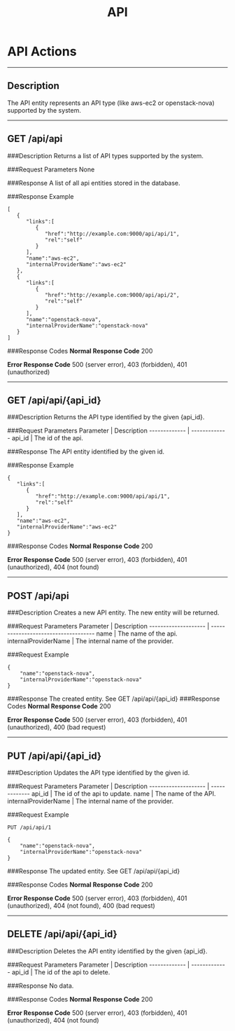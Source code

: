 ﻿---
layout: docs
title: API
---

# API Actions
***

## Description

The API entity represents an API type (like aws-ec2 or openstack-nova) supported by the system.
***

## GET /api/api

###Description
Returns a list of API types supported by the system.

###Request Parameters
None

###Response
A list of all api entities stored in the database.

###Response Example
```
[
   {
      "links":[
         {
            "href":"http://example.com:9000/api/api/1",
            "rel":"self"
         }
      ],
      "name":"aws-ec2",
      "internalProviderName":"aws-ec2"
   },
   {
      "links":[
         {
            "href":"http://example.com:9000/api/api/2",
            "rel":"self"
         }
      ],
      "name":"openstack-nova",
      "internalProviderName":"openstack-nova"
   }
]
```
###Response Codes
**Normal Response Code** 200

**Error Response Code** 500 (server error), 403 (forbidden), 401 (unauthorized)
***
## GET /api/api/{api_id}

###Description
Returns the API type identified by the given {api_id}.

###Request Parameters
Parameter     | Description
------------- | -------------
api_id        | The id of the api.

###Response
The API entity identified by the given id.

###Response Example
```
{
   "links":[
      {
         "href":"http://example.com:9000/api/api/1",
         "rel":"self"
      }
   ],
   "name":"aws-ec2",
   "internalProviderName":"aws-ec2"
}
```
###Response Codes
**Normal Response Code** 200

**Error Response Code** 500 (server error), 403 (forbidden), 401 (unauthorized), 404 (not found)
***
## POST /api/api

###Description
Creates a new API entity. The new entity will be returned.

###Request Parameters
Parameter            | Description
-------------------- | ------------------------------------
name                 | The name of the api.
internalProviderName | The internal name of the provider.

###Request Example
```
{
    "name":"openstack-nova",
    "internalProviderName":"openstack-nova"
}
```
###Response 
The created entity. See GET /api/api/{api_id}
###Response Codes
**Normal Response Code** 200

**Error Response Code** 500 (server error), 403 (forbidden), 401 (unauthorized), 400 (bad request)
***
## PUT /api/api/{api_id}

###Description
Updates the API type identified by the given id.

###Request Parameters
Parameter            | Description
-------------------- | -------------
api_id               | The id of the api to update.
name                 | The name of the API.
internalProviderName | The internal name of the provider.

###Request Example
```
PUT /api/api/1
```
```
{
    "name":"openstack-nova",
    "internalProviderName":"openstack-nova"
}
```
###Response
The updated entity. See GET /api/api/{api_id}

###Response Codes
**Normal Response Code** 200

**Error Response Code** 500 (server error), 403 (forbidden), 401 (unauthorized), 404 (not found), 400 (bad request)
***
## DELETE /api/api/{api_id}

###Description
Deletes the API entity identified by the given {api_id}.

###Request Parameters
Parameter     | Description
------------- | -------------
api_id        | The id of the api to delete.

###Response
No data.

###Response Codes
**Normal Response Code** 200

**Error Response Code** 500 (server error), 403 (forbidden), 401 (unauthorized), 404 (not found)
